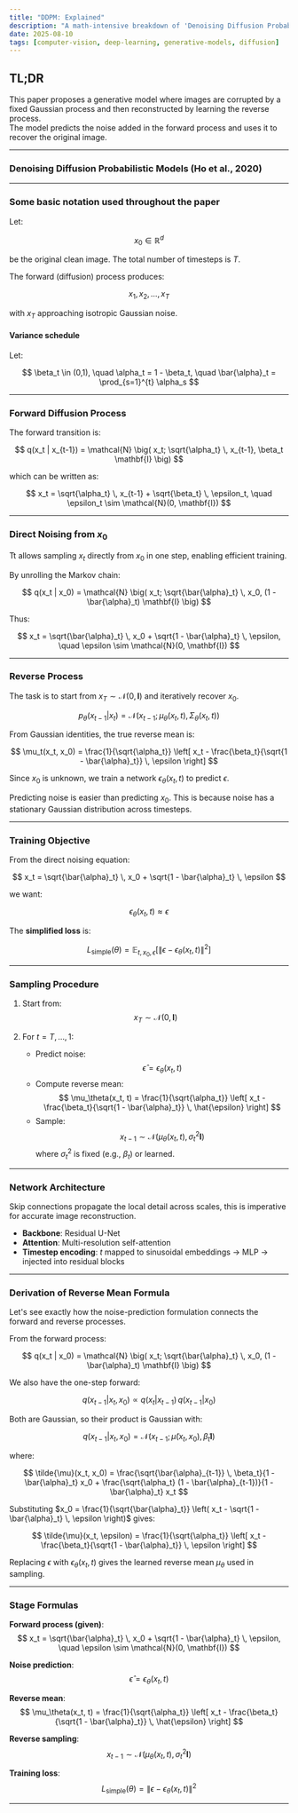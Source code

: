 ```yaml
---
title: "DDPM: Explained"
description: "A math-intensive breakdown of 'Denoising Diffusion Probabilistic Models', showing how forward diffusion, reverse denoising, and noise-prediction integrate into a full generative process."
date: 2025-08-10
tags: [computer-vision, deep-learning, generative-models, diffusion]
---
```


## TL;DR

This paper proposes a generative model where images are corrupted by a fixed Gaussian process and then reconstructed by learning the reverse process.  
The model predicts the noise added in the forward process and uses it to recover the original image.

***

### Denoising Diffusion Probabilistic Models (Ho et al., 2020)

---

### Some basic notation used throughout the paper

Let:

$$
x_0 \in \mathbb{R}^d
$$

be the original clean image. The total number of timesteps is $T$.

The forward (diffusion) process produces:

$$
x_1, x_2, \dots, x_T
$$

with $x_T$ approaching isotropic Gaussian noise.

#### Variance schedule

Let:

$$
\beta_t \in (0,1), \quad \alpha_t = 1 - \beta_t, \quad \bar{\alpha}_t = \prod_{s=1}^{t} \alpha_s
$$

---

### Forward Diffusion Process

The forward transition is:

$$
q(x_t | x_{t-1}) = \mathcal{N} \big( x_t; \sqrt{\alpha_t} \, x_{t-1}, \beta_t \mathbf{I} \big)
$$

which can be written as:

$$
x_t = \sqrt{\alpha_t} \, x_{t-1} + \sqrt{\beta_t} \, \epsilon_t, \quad \epsilon_t \sim \mathcal{N}(0, \mathbf{I})
$$

---

### Direct Noising from $x_0$

Tt allows sampling $x_t$ directly from $x_0$ in one step, enabling efficient training.

By unrolling the Markov chain:

$$
q(x_t | x_0) = \mathcal{N} \big( x_t; \sqrt{\bar{\alpha}_t} \, x_0, (1 - \bar{\alpha}_t) \mathbf{I} \big)
$$

Thus:

$$
x_t = \sqrt{\bar{\alpha}_t} \, x_0 + \sqrt{1 - \bar{\alpha}_t} \, \epsilon, \quad \epsilon \sim \mathcal{N}(0, \mathbf{I})
$$

---

### Reverse Process

The  task is to start from $x_T \sim \mathcal{N}(0, \mathbf{I})$ and iteratively recover $x_0$.

$$
p_\theta(x_{t-1} | x_t) = \mathcal{N} \big( x_{t-1}; \mu_\theta(x_t, t), \Sigma_\theta(x_t, t) \big)
$$

From Gaussian identities, the true reverse mean is:

$$
\mu_t(x_t, x_0) = \frac{1}{\sqrt{\alpha_t}} \left[ x_t - \frac{\beta_t}{\sqrt{1 - \bar{\alpha}_t}} \, \epsilon \right]
$$

Since $x_0$ is unknown, we train a network $\epsilon_\theta(x_t, t)$ to predict $\epsilon$.

Predicting noise is easier than predicting $x_0$. This is because noise has a stationary Gaussian distribution across timesteps.

---

### Training Objective

From the direct noising equation:

$$
x_t = \sqrt{\bar{\alpha}_t} \, x_0 + \sqrt{1 - \bar{\alpha}_t} \, \epsilon
$$

we want:

$$
\epsilon_\theta(x_t, t) \approx \epsilon
$$

The **simplified loss** is:

$$
L_{\text{simple}}(\theta) = \mathbb{E}_{t, x_0, \epsilon} \left[ \| \epsilon - \epsilon_\theta(x_t, t) \|^2 \right]
$$


---

### Sampling Procedure


1. Start from:
$$
x_T \sim \mathcal{N}(0, \mathbf{I})
$$

2. For $t = T, \dots, 1$:
   - Predict noise:
$$
\hat{\epsilon} = \epsilon_\theta(x_t, t)
$$
   - Compute reverse mean:
$$
\mu_\theta(x_t, t) = \frac{1}{\sqrt{\alpha_t}} \left[ x_t - \frac{\beta_t}{\sqrt{1 - \bar{\alpha}_t}} \, \hat{\epsilon} \right]
$$
   - Sample:
$$
x_{t-1} \sim \mathcal{N}(\mu_\theta(x_t, t), \sigma_t^2 \mathbf{I})
$$
     where $\sigma_t^2$ is fixed (e.g., $\beta_t$) or learned.

---

### Network Architecture

Skip connections propagate the local detail across scales, this is imperative for accurate image reconstruction.

- **Backbone**: Residual U-Net  
- **Attention**: Multi-resolution self-attention  
- **Timestep encoding**: $t$ mapped to sinusoidal embeddings → MLP → injected into residual blocks

---

### Derivation of Reverse Mean Formula

Let's see exactly how the noise-prediction formulation connects the forward and reverse processes.

From the forward process:

$$
q(x_t | x_0) = \mathcal{N} \big( x_t; \sqrt{\bar{\alpha}_t} \, x_0, (1 - \bar{\alpha}_t) \mathbf{I} \big)
$$

We also have the one-step forward:

$$
q(x_{t-1} | x_t, x_0) \propto q(x_t | x_{t-1}) \, q(x_{t-1} | x_0)
$$

Both are Gaussian, so their product is Gaussian with:

$$
q(x_{t-1} | x_t, x_0) = \mathcal{N} \big( x_{t-1}; \tilde{\mu}(x_t, x_0), \tilde{\beta}_t \mathbf{I} \big)
$$

where:

$$
\tilde{\mu}(x_t, x_0) = \frac{\sqrt{\bar{\alpha}_{t-1}} \, \beta_t}{1 - \bar{\alpha}_t} x_0 + \frac{\sqrt{\alpha_t} (1 - \bar{\alpha}_{t-1})}{1 - \bar{\alpha}_t} x_t
$$

Substituting $x_0 = \frac{1}{\sqrt{\bar{\alpha}_t}} \left( x_t - \sqrt{1 - \bar{\alpha}_t} \, \epsilon \right)$ gives:

$$
\tilde{\mu}(x_t, \epsilon) = \frac{1}{\sqrt{\alpha_t}} \left[ x_t - \frac{\beta_t}{\sqrt{1 - \bar{\alpha}_t}} \, \epsilon \right]
$$

Replacing $\epsilon$ with $\epsilon_\theta(x_t, t)$ gives the learned reverse mean $\mu_\theta$ used in sampling.

---

### Stage Formulas

**Forward process (given)**:
$$
x_t = \sqrt{\bar{\alpha}_t} \, x_0 + \sqrt{1 - \bar{\alpha}_t} \, \epsilon, \quad \epsilon \sim \mathcal{N}(0, \mathbf{I})
$$

**Noise prediction**:
$$
\hat{\epsilon} = \epsilon_\theta(x_t, t)
$$

**Reverse mean**:
$$
\mu_\theta(x_t, t) = \frac{1}{\sqrt{\alpha_t}} \left[ x_t - \frac{\beta_t}{\sqrt{1 - \bar{\alpha}_t}} \, \hat{\epsilon} \right]
$$

**Reverse sampling**:
$$
x_{t-1} \sim \mathcal{N}(\mu_\theta(x_t, t), \sigma_t^2 \mathbf{I})
$$

**Training loss**:
$$
L_{\text{simple}}(\theta) = \| \epsilon - \epsilon_\theta(x_t, t) \|^2
$$

---
